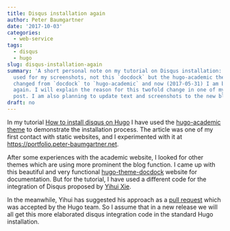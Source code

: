```yaml
---
title: Disqus installation again
author: Peter Baumgartner
date: '2017-10-03'
categories:
  - web-service
tags:
  - disqus
  - hugo
slug: disqus-installation-again
summary: 'A short personal note on my tutorial on Disqus installation: I have
  used for my screenshots, not this `docdock` but the hugo-academic theme. I have
  changed from `docdock` to `hugo-academic` and now (2017-05-31) I am back at `docdock`
  again. I will explain the reason for this twofold change in one of my next blog
  post. I am also planning to update text and screenshots to the new blogdown versions.'
draft: no
---
```


In my tutorial [How to install disqus on Hugo](#) I have used the [hugo-academic theme](https://github.com/gcushen/hugo-academic) to demonstrate the installation process. The article was one of my first contact with static websites, and I experimented with it at <https://portfolio.peter-baumgartner.net>.

After some experiences with the academic website, I looked for other themes which are using more prominent the blog function. I came up with this beautiful and very functional [hugo-theme-docdock](https://github.com/vjeantet/hugo-theme-docdock) website for documentation. But for the tutorial, I have used a different code for the integration of Disqus proposed by [Yihui Xie](https://support.rbind.io/2017/04/25/yihui-website/).

In the meanwhile, Yihui has suggested his approach as a [pull request](https://github.com/gohugoio/hugo/pull/3639) which was accepted by the Hugo team. So I assume that in a new release we will all get this more elaborated disqus integration code in the standard Hugo installation.

<span class='Z3988' title='url_ver=Z39.88-2004&amp;ctx_ver=Z39.88-2004&amp;rfr_id=info%3Asid%2Fzotero.org%3A2&amp;rft_val_fmt=info%3Aofi%2Ffmt%3Akev%3Amtx%3Adc&amp;rft.type=blogPost&amp;rft.title=Disqus%20installation%20again%20::%20Open%20Science%20Education&amp;rft.source=Disqus%20installation%20again&amp;rft.rights=CC%20BY-SA%204.0&amp;rft.description=A%20short%20personal%20note%20on%20my%20tutorial%20on%20Disqus%20installation:%20I%20have%20used%20for%20my%20screenshots,%20not%20this%20%60docdock%60%20but%20the%20hugo-academic%20theme.%20I%20have%20changed%20from%20%60docdock%60%20to%20%60hugo-academic%60%20and%20now%20(2017-05-31)%20I%20am%20back%20at%20%60docdock%60%20again.%20I%20will%20explain%20the%20reason%20for%20this%20twofold%20change%20in%20one%20of%20my%20next%20blog%20post.%20I%20am%20also%20planning%20to%20update%20text%20and%20screenshots%20to%20the%20new%20blogdown%20versions.&amp;rft.identifier=https%3A%2F%2Fnotes.peter-baumgartner.net%2F2017%2F10%2F03%2Fdisqus-installation-again&amp;rft.aufirst=Peter&amp;rft.aulast=Baumgartner&amp;rft.au=Peter%20Baumgartner&amp;rft.date=&amp;rft.language=en'></span>
